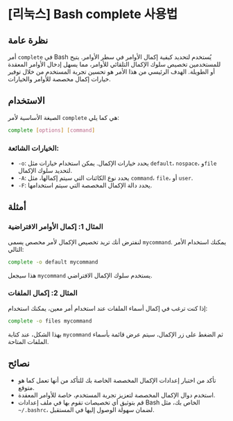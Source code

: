 # [리눅스] Bash complete 사용법

## نظرة عامة
أمر `complete` في Bash يُستخدم لتحديد كيفية إكمال الأوامر في سطر الأوامر. يتيح للمستخدمين تخصيص سلوك الإكمال التلقائي للأوامر، مما يسهل إدخال الأوامر المعقدة أو الطويلة. الهدف الرئيسي من هذا الأمر هو تحسين تجربة المستخدم من خلال توفير خيارات إكمال مخصصة للأوامر والخيارات.

## الاستخدام
الصيغة الأساسية لأمر `complete` هي كما يلي:

```bash
complete [options] [command]
```

### الخيارات الشائعة:
- `-o`: يحدد خيارات الإكمال. يمكن استخدام خيارات مثل `default`، `nospace`، و`file` لتحديد سلوك الإكمال.
- `-A`: يحدد نوع الكائنات التي سيتم إكمالها، مثل `command`، `file`، أو `user`.
- `-F`: يحدد دالة الإكمال المخصصة التي سيتم استخدامها.

## أمثلة
### المثال 1: إكمال الأوامر الافتراضية
لنفترض أنك تريد تخصيص الإكمال لأمر مخصص يسمى `mycommand`. يمكنك استخدام الأمر التالي:

```bash
complete -o default mycommand
```

هذا سيجعل `mycommand` يستخدم سلوك الإكمال الافتراضي.

### المثال 2: إكمال الملفات
إذا كنت ترغب في إكمال أسماء الملفات عند استخدام أمر معين، يمكنك استخدام:

```bash
complete -o files mycommand
```

بهذا الشكل، عند كتابة `mycommand` ثم الضغط على زر الإكمال، سيتم عرض قائمة بأسماء الملفات المتاحة.

## نصائح
- تأكد من اختبار إعدادات الإكمال المخصصة الخاصة بك للتأكد من أنها تعمل كما هو متوقع.
- استخدم دوال الإكمال المخصصة لتعزيز تجربة المستخدم، خاصة للأوامر المعقدة.
- قم بتوثيق أي تخصيصات تقوم بها في ملف إعدادات Bash الخاص بك، مثل `~/.bashrc`، لضمان سهولة الوصول إليها في المستقبل.